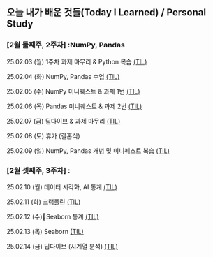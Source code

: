 ## 오늘 내가 배운 것들(Today I Learned) / Personal Study

### [2월 둘째주, 2주차] :NumPy, Pandas

25.02.03 (월) 1주차 과제 마무리 & Python 복습 [(TIL)](https://github.com/100-hours-a-week/david-till/blob/Today-I-Learn/02.February/2025.02.03.md)

25.02.04 (화) NumPy, Pandas 수업 [(TIL)](https://github.com/100-hours-a-week/david-till/blob/Today-I-Learn/02.February/2025.02.04.md)

25.02.05 (수) NumPy 미니퀘스트 & 과제 1번 [(TIL)](https://github.com/100-hours-a-week/david-till/blob/Today-I-Learn/02.February/2025.02.05.md)

25.02.06 (목) Pandas 미니퀘스트 & 과제 2번 [(TIL)](https://github.com/100-hours-a-week/david-till/blob/Today-I-Learn/02.February/2025.02.06.md)

25.02.07 (금) 딥다이브 & 과제 마무리 [(TIL)](https://github.com/100-hours-a-week/david-till/blob/Today-I-Learn/02.February/2025.02.07.md)

25.02.08 (토) 휴가 (결혼식)

25.02.09 (일) NumPy, Pandas 개념 및 미니퀘스트 복습 [(TIL)](https://github.com/100-hours-a-week/david-till/blob/Today-I-Learn/02.February/2025.02.09.md)

### [2월 셋째주, 3주차] :

25.02.10 (월) 데이터 시각화, AI 통계 [(TIL)](https://github.com/100-hours-a-week/david-till/blob/Today-I-Learn/02.February/2025.02.10.md)

25.02.11 (화) 크램폴린 [(TIL)](https://github.com/100-hours-a-week/david-till/blob/Today-I-Learn/02.February/2025.02.11.md)

25.02.12 (수)Seaborn 통계 [(TIL)](https://github.com/100-hours-a-week/david-till/blob/Today-I-Learn/02.February/2025.02.12.md)

25.02.13 (목) Seaborn [(TIL)](https://github.com/100-hours-a-week/david-till/blob/Today-I-Learn/02.February/2025.02.13.md)

25.02.14 (금) 딥다이브 (시계열 분석) [(TIL)](https://github.com/100-hours-a-week/david-till/blob/Today-I-Learn/02.February/2025.02.14.md)
